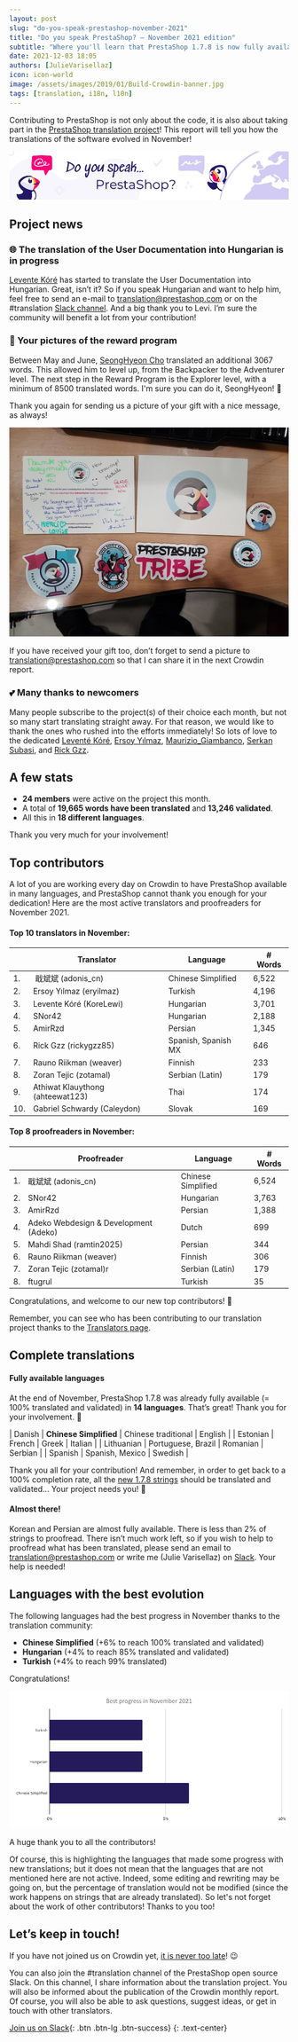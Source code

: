 ```yaml
---
layout: post
slug: "do-you-speak-prestashop-november-2021"
title: "Do you speak PrestaShop? – November 2021 edition"
subtitle: "Where you'll learn that PrestaShop 1.7.8 is now fully available in Chinese Simplified"
date: 2021-12-03 18:05
authors: [JulieVarisellaz]
icon: icon-world
image: /assets/images/2019/01/Build-Crowdin-banner.jpg
tags: [translation, i18n, l10n]
---
```


Contributing to PrestaShop is not only about the code, it is also about taking part in the [PrestaShop translation project](https://crowdin.com/project/prestashop-official)! This report will tell you how the translations of the software evolved in November!

![Crowdin Monthly banner](/assets/images/2019/01/Build-Crowdin-banner.jpg)

## Project news

### 🌐 The translation of the User Documentation into Hungarian is in progress

[Levente Kóré](https://crowdin.com/profile/korelewi) has started to translate the User Documentation into Hungarian. Great, isn’t it? So if you speak Hungarian and want to help him, feel free to send an e-mail to translation@prestashop.com or on the #translation [Slack channel](https://join.slack.com/t/prestashop/shared_invite/zt-dkmbz5qf-I~FlEWwmRUOXunc5ui0Ucg).
And a big thank you to Levi. I’m sure the community will benefit a lot from your contribution! 

### 📸 Your pictures of the reward program

Between May and June, [SeongHyeon Cho](https://crowdin.com/profile/jaymz9634) translated an additional 3067 words. This allowed him to level up, from the Backpacker to the Adventurer level. The next step in the Reward Program is the Explorer level, with a minimum of 8500 translated words. I'm sure you can do it, SeongHyeon! :muscle: 

Thank you again for sending us a picture of your gift with a nice message, as always! 

![SeongHyeon’s picture](/assets/images/2021/12/build-seonghyeon.jpg)

If you have received your gift too, don’t forget to send a picture to translation@prestashop.com so that I can share it in the next Crowdin report. 

### 💕 Many thanks to newcomers

Many people subscribe to the project(s) of their choice each month, but not so many start translating straight away. For that reason, we would like to thank the ones who rushed into the efforts immediately! So lots of love to the dedicated [Leventé Kóré](https://crowdin.com/profile/KoreLewi), [Ersoy Yılmaz](https://crowdin.com/profile/eryilmaz), [Maurizio_Giambanco](https://crowdin.com/profile/Maurizio_Giambanco), [Serkan Subasi](https://crowdin.com/profile/serkans), and [Rick Gzz](https://crowdin.com/profile/rickygzz85). 

## A few stats
 
* **24 members** were active on the project this month.
* A total of **19,665 words have been translated** and **13,246 validated**.
* All this in **18 different languages**.
 
Thank you very much for your involvement!

## Top contributors
 
A lot of you are working every day on Crowdin to have PrestaShop available in many languages, and PrestaShop cannot thank you enough for your dedication! Here are the most active translators and proofreaders for November 2021.
 
#### Top 10 translators in November:
 
| |Translator | Language | # Words
|-|---------- | -------- | ----------------
| 1. |‫‬ 戢斌斌 (adonis_cn) | Chinese Simplified | 6,522
| 2. | Ersoy Yılmaz (eryilmaz) | Turkish | 4,196
| 3. | Levente Kóré (KoreLewi) | Hungarian | 3,701
| 4. | SNor42 | Hungarian | 2,188
| 5. | AmirRzd | Persian | 1,345
| 6. | Rick Gzz (rickygzz85) | Spanish, Spanish MX | 646
| 7. | Rauno Riikman (weaver) | Finnish | 233
| 8. | Zoran Tejic (zotamal) | Serbian (Latin) | 179
| 9. | Athiwat Klauythong (ahteewat123) | Thai | 174
| 10. | Gabriel Schwardy (Caleydon) | Slovak | 169
 
#### Top 8 proofreaders in November:
 
| | Proofreader | Language | # Words
|-| ---------- | -------- | ----------------
| 1. | 戢斌斌 (adonis_cn) | Chinese Simplified | 6,524
| 2. | SNor42 | Hungarian | 3,763
| 3. | AmirRzd | Persian | 1,388
| 4. | Adeko Webdesign & Development (Adeko) | Dutch | 699
| 5. | Mahdi Shad (ramtin2025) | Persian | 344
| 6. | Rauno Riikman (weaver) | Finnish | 306
| 7. | Zoran Tejic (zotamal)r | Serbian (Latin) | 179
| 8. | ftugrul | Turkish | 35


Congratulations, and welcome to our new top contributors! :clap:
 
Remember, you can see who has been contributing to our translation project thanks to the [Translators page](https://translators.prestashop.com/).
 
## Complete translations
 
#### Fully available languages
 
At the end of November, PrestaShop 1.7.8 was already fully available (= 100% translated and validated) in **14 languages**. That’s great! Thank you for your involvement. :tada:
 
| Danish | **Chinese Simplified** | Chinese traditional | English | 
| Estonian | French | Greek | Italian |
| Lithuanian | Portuguese, Brazil | Romanian | Serbian |
| Spanish | Spanish, Mexico | Swedish |

Thank you all for your contribution! And remember, in order to get back to a 100% completion rate, all the [new 1.7.8 strings](https://build.prestashop.com/news/prestashop-178-translations/) should be translated and validated... Your project needs you! :muscle: 

#### Almost there!

Korean and Persian are almost fully available. There is less than 2% of strings to proofread. 
There isn’t much work left, so if you wish to help to proofread what has been translated, please send an email to translation@prestashop.com or write me (Julie Varisellaz) on [Slack](https://join.slack.com/t/prestashop/shared_invite/zt-dkmbz5qf-I~FlEWwmRUOXunc5ui0Ucg). Your help is needed!

## Languages with the best evolution

The following languages had the best progress in November thanks to the translation community:
 
* **Chinese Simplified** (+6% to reach 100% translated and validated) 
* **Hungarian** (+4% to reach 85% translated and validated)
* **Turkish** (+4% to reach 99% translated)

Congratulations! 
 
![Best translation progress in November 2021](/assets/images/2021/12/build-crowdin-progress-nov21.png)

A huge thank you to all the contributors!
 
Of course, this is highlighting the languages that made some progress with new translations; but it does not mean that the languages that are not mentioned here are not active. Indeed, some editing and rewriting may be going on, but the percentage of translation would not be modified (since the work happens on strings that are already translated). So let's not forget about the work of other contributors! Thanks to you too!

## Let’s keep in touch!

If you have not joined us on Crowdin yet, [it is never too late](https://crowdin.com/project/prestashop-official)! :wink:

You can also join the #translation channel of the PrestaShop open source Slack. On this channel, I share information about the translation project. You will also be informed about the publication of the Crowdin monthly report. Of course, you will also be able to ask questions, suggest ideas, or get in touch with other translators.

[Join us on Slack](https://join.slack.com/t/prestashop/shared_invite/zt-dkmbz5qf-I~FlEWwmRUOXunc5ui0Ucg){: .btn .btn-lg .btn-success}
{: .text-center}

